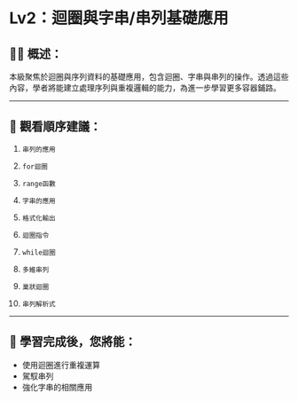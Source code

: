 # Lv2：迴圈與字串/串列基礎應用

## 👩‍💻 概述：

本級聚焦於迴圈與序列資料的基礎應用，包含迴圈、字串與串列的操作。透過這些內容，學者將能建立處理序列與重複邏輯的能力，為進一步學習更多容器鋪路。

---

## 👀 觀看順序建議：

1. `串列的應用`

2. `for迴圈`

3. `range函數`

4. `字串的應用`

5. `格式化輸出`

6. `迴圈指令`

7. `while迴圈`

8. `多維串列`

9. `巢狀迴圈`

10. `串列解析式`

---

## 🎯 學習完成後，您將能：

* 使用迴圈進行重複運算
* 駕馭串列
* 強化字串的相關應用